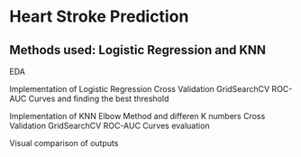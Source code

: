 # Heart Stroke Prediction
## Methods used: Logistic Regression and KNN 
EDA

Implementation of Logistic Regression
Cross Validation
GridSearchCV
ROC-AUC Curves and finding the best threshold

Implementation of KNN
Elbow Method and differen K numbers
Cross Validation
GridSearchCV
ROC-AUC Curves evaluation

Visual comparison of outputs
